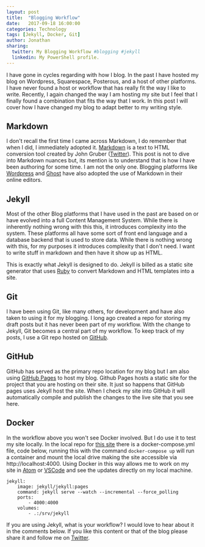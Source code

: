 ```yaml
---
layout: post
title:  "Blogging Workflow"
date:   2017-09-18 16:00:00
categories: Technology
tags: [Jekyll, Docker, Git]
author: Jonathan
sharing:
  twitter: My Blogging Workflow #blogging #jekyll
  linkedin: My PowerShell profile.
---
```

I have gone in cycles regarding with how I blog. In the past I have hosted my blog on Wordpress, Squarespace, Posterous, and a host of other platforms. I have never found a host or workflow that has really fit the way I like to write. Recently, I again changed the way I am hosting my site but I feel that I finally found a combination that fits the way that I work. In this post I will cover how I have changed my blog to adapt better to my writing style.

## Markdown
I don't recall the first time I came across Markdown, I do remember that when I did, I immediately adopted it. [Markdown](//daringfireball.net/projects/markdown/) is a text to HTML conversion tool created by John Gruber ([Twitter](//twitter.com/daringfireball)). This post is not to dive into Markdown nuances but, its mention is to understand that is how I have been authoring for some time. I am not the only one. Blogging platforms like [Wordpress](//wordpress.com) and [Ghost](//ghost.org) have also adopted the use of Markdown in their online editors.

## Jekyll
Most of the other Blog platforms that I have used in the past are based on or have evolved into a full Content Management System. While there is inherently nothing wrong with this this, it introduces complexity into the system. These platforms all have some sort of front end language and a database backend that is used to store data. While there is nothing wrong with this, for my purposes it introduces complexity that I don't need. I want to write stuff in markdown and then have it show up as HTML.

This is exactly what Jekyll is designed to do. Jekyll is billed as a static site generator that uses [Ruby](https://www.ruby-lang.org/en/) to convert Markdown and HTML templates into a site.

## Git
I have been using Git, like many others, for development and have also taken to using it for my blogging. I long ago created a repo for storing my draft posts but it has never been part of my workflow. With the change to Jekyll, Git becomes a central part of my workflow. To keep track of my posts, I use a Git repo hosted on [GitHub](http://github.com).

## GitHub
GitHub has served as the primary repo location for my blog but I am also using [GitHub Pages](https://pages.github.com/) to host my blog. Github Pages hosts a static site for the project that you are hosting on their site. It just so happens that GitHub pages uses Jekyll host the site. When I check my site into GitHub it will automatically compile and publish the changes to the live site that you see here.

## Docker
In the workflow above you won't see Docker involved. But I do use it to test my site locally. In the local repo for [this site](https://github.com/jgardner04/jgardner04.github.io) there is a docker-compose.yml file, code below, running this with the command `docker-compose up` will run a container and mount the local drive making the site accessible via http://localhost:4000. Using Docker in this way allows me to work on my site in [Atom](http://atom.io) or [VSCode](https://code.visualstudio.com/) and see the updates directly on my local machine.

```Docker
jekyll:
    image: jekyll/jekyll:pages
    command: jekyll serve --watch --incremental --force_polling
    ports:
        - 4000:4000
    volumes:
        - .:/srv/jekyll
```

If you are using Jekyll, what is your workflow? I would love to hear about it in the comments below. If you like this content or that of the blog please share it and follow me on [Twitter](https://twitter.com/jgardner04).
